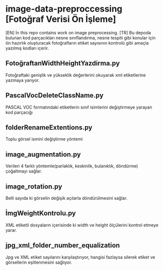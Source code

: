 # image-data-preproccessing [Fotoğraf Verisi Ön İşleme]
[EN]
İn this repo contains work on image preprocessing.
[TR]
Bu depoda bulunan kod parçacıkları nesne sınıflandırma, nesne tespiti gibi konular için ön hazırlık oluşturacak fotoğrafların etiket sayısının kontrolü gibi amaçla yazılmış kodları içerir.


## FotoğraftanWidthHeightYazdirma.py
 
 Fotoğraftaki genişlik ve yükseklik değerlerini okuyarak xml etiketlerine yazmaya yarıyor.

## PascalVocDeleteClassName.py

 PASCAL VOC formatındaki etiketlerin sınıf isimlerini değiştirmeye yarayan kod parçacığı

## folderRenameExtentions.py

 Toplu görsel ismini değiştirme yöntemi

## image_augmentation.py
 
 Verileri 4 farklı yöntemle(parlaklık, keskinlik, bulanıklık, döndürme) çoğaltmayı sağlar.
 
## image_rotation.py

Belli sayıda ki görselin değişik açılarla döndürülmesini sağlar.

## İmgWeightKontrolu.py

XML etiketli dosyaların içerisinde ki width ve height ölçülerini kontrol etmeye yarar.

## jpg_xml_folder_number_equalization

Jpg ve XML etiket sayılarını karşılaştırıyor, hangisi fazlaysa silerek etiket ve görsellerin eşitlenmesini sağlıyor.
